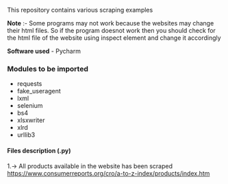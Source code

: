This repository contains various scraping examples

**Note** :- Some programs may not work because the websites may change their html files. So if the program doesnot work then you should check for the html file of the website using inspect element and change it accordingly

**Software used** - Pycharm

### Modules to be imported
- requests
- fake_useragent
- lxml
- selenium
- bs4
- xlsxwriter
- xlrd
- urllib3

#### Files description (.py)
1.-> All products available in the website has been scraped
https://www.consumerreports.org/cro/a-to-z-index/products/index.htm 